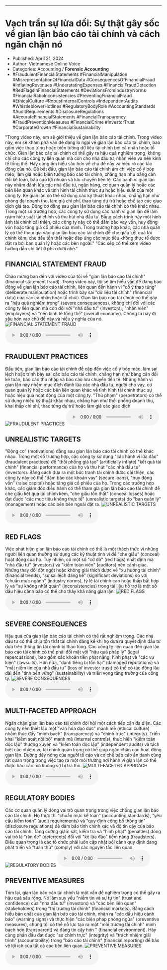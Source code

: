 
---

# Vạch trần sự lừa dối: Sự thật gây sốc về gian lận báo cáo tài chính và cách ngăn chặn nó

- Published: April 21, 2024
- Author: Vietnamese Online Voice
- Categories: Accounting / **Forensic Accounting**
- #FraudulentFinancialStatements #FinancialManipulation #MisrepresentationOfFinancialData #ConsequencesOfFinancialFraud #InflatingRevenues #UnderstatingExpenses #FinancialFraudDetection #RedFlagsInFinancialStatements #DeviationsFromIndustryNorms #FinancialRatioInconsistencies #PreventingFinancialFraud #EthicalCulture #RobustInternalControls #IndependentAudits #WhistleblowerHotlines #RegulatoryBodyRole #AccountingStandards #AuditRequirements #DisclosureRegulations #AccurateFinancialStatements #FinancialTransparency #FraudPreventionMeasures #FinancialCrime #InvestorTrust #CorporateGrowth #FinancialSustainability

"Trong video này, em sẽ giới thiệu về gian lận báo cáo tài chính. Trong video này, em sẽ khám phá vấn đề đáng lo ngại về gian lận báo cáo tài chính, bao gồm việc thao túng hoặc biến tướng dữ liệu tài chính bởi cá nhân hoặc tổ chức. Gian lận báo cáo tài chính có thể gây ra hậu quả nghiêm trọng, không chỉ cho các công ty liên quan mà còn cho nhà đầu tư, nhân viên và nền kinh tế tổng thể. Hãy cùng tìm hiểu sâu hơn về chủ đề này và hiểu rõ các tác động của nó. Để bắt đầu, gian lận báo cáo tài chính ám chỉ việc cố ý bóp méo, làm giả hoặc biến tướng báo cáo tài chính, chẳng hạn như bảng cân đối kế toán, báo cáo lợi nhuận và lưu chuyển tiền tệ. Các hành vi gian lận này nhằm đánh lừa các nhà đầu tư, ngân hàng, cơ quan quản lý hoặc các bên liên quan khác về tình hình tài chính thực sự hoặc hiệu suất của một công ty. Kẻ gian lận có thể sử dụng các kỹ thuật khác nhau, chẳng hạn như phóng đại doanh thu, làm giả chi phí, thao túng dự trữ hoặc chế tạo các giao dịch giả tạo. Động cơ đằng sau gian lận báo cáo tài chính có thể khác nhau. Trong một số trường hợp, các công ty sử dụng các hành vi gian lận để làm giảm hiệu suất tài chính và thu hút nhà đầu tư. Bằng cách trình bày một hình ảnh tài chính cải thiện, các công ty này có thể đảm bảo vay vốn, huy động vốn hoặc tăng giá cổ phiếu của mình. Trong trường hợp khác, các nhà quản lý có thể tham gia vào gian lận báo cáo tài chính để che giấu kết quả tài chính kém, che dấu tổn thất hoặc đáp ứng các mục tiêu không thực tế được đặt ra bởi ban quản lý hoặc các bên ngoài." "Các sếp có thể xem video hướng dẫn chi tiết ở phía dưới nhé."


## FINANCIAL STATEMENT FRAUD

Chào mừng bạn đến với video của tôi về "gian lận báo cáo tài chính" (financial statement fraud). Trong video này, tôi sẽ tìm hiểu vấn đề đáng báo động về gian lận báo cáo tài chính, liên quan đến hành vi "cố ý thao túng" (deliberate manipulation) hoặc trình bày sai "dữ liệu tài chính" (financial data) của các cá nhân hoặc tổ chức. Gian lận báo cáo tài chính có thể gây ra "hậu quả nghiêm trọng" (severe consequences), không chỉ đối với các công ty liên quan mà còn đối với "nhà đầu tư" (investors), "nhân viên" (employees) và "nền kinh tế tổng thể" (overall economy). Chúng ta hãy đi sâu hơn vào chủ đề này và hiểu ý nghĩa của nó.
![FINANCIAL STATEMENT FRAUD](https://http-archiver-apis-production-80.schnworks.com/storage/images/transitions/2024-04-21/transition--24329892264-Montserrat-Bold-1A237E.jpg)
<audio controls>
    <source src="https://http-archiver-apis-production-80.schnworks.com/storage/audio/file-14832816074.mp3" type="audio/mpeg">
</audio>



## FRAUDULENT PRACTICES

Đầu tiên, gian lận báo cáo tài chính đề cập đến việc cố ý bóp méo, làm sai lệch hoặc trình bày sai các báo cáo tài chính, chẳng hạn như bảng cân đối kế toán, báo cáo thu nhập và báo cáo lưu chuyển tiền tệ. Những hành vi gian lận này nhằm mục đích đánh lừa các nhà đầu tư, người cho vay, cơ quan quản lý hoặc các bên liên quan khác về tình hình tài chính thực sự hoặc hiệu quả hoạt động của một công ty. "Thủ phạm" (perpetrators) có thể sử dụng nhiều kỹ thuật khác nhau, chẳng hạn như thổi phồng doanh thu, khai thấp chi phí, thao túng dự trữ hoặc làm giả các giao dịch.
![FRAUDULENT PRACTICES](https://http-archiver-apis-production-80.schnworks.com/storage/images/transitions/2024-04-21/transition--30437529295-Montserrat-SemiBold-004895.jpg)
<audio controls>
    <source src="https://http-archiver-apis-production-80.schnworks.com/storage/audio/file-51364388486.mp3" type="audio/mpeg">
</audio>



## UNREALISTIC TARGETS

"Động cơ" (motivations) đằng sau gian lận báo cáo tài chính có thể khác nhau. Trong một số trường hợp, các công ty sử dụng "các hành vi lừa đảo" (fraudulent practices) để "thổi phồng giả tạo" (artificially inflate) "kết quả tài chính" (financial performance) của họ và thu hút "các nhà đầu tư" (investors). Bằng cách đưa ra một bức tranh tài chính được cải thiện, các công ty này có thể "đảm bảo các khoản vay" (secure loans), "huy động vốn" (raise capital) hoặc tăng giá cổ phiếu của họ. Trong các trường hợp khác, các giám đốc điều hành có thể tham gia gian lận báo cáo tài chính để che giấu kết quả tài chính kém, "che giấu tổn thất" (conceal losses) hoặc đạt được "các mục tiêu không thực tế" (unrealistic targets) do "ban quản lý" (management) hoặc các bên bên ngoài đặt ra.
![UNREALISTIC TARGETS](https://http-archiver-apis-production-80.schnworks.com/storage/images/transitions/2024-04-21/transition--1609381045-Montserrat-ExtraBold-673AB7.jpg)
<audio controls>
    <source src="https://http-archiver-apis-production-80.schnworks.com/storage/audio/file-37067198658.mp3" type="audio/mpeg">
</audio>



## RED FLAGS

Việc phát hiện gian lận báo cáo tài chính có thể là một thách thức vì những người liên quan thường sử dụng các kỹ thuật tinh vi để "che giấu" (conceal) hoạt động của họ. Tuy nhiên, có một số "cờ đỏ" (red flags) nhất định mà "nhà đầu tư" (investors) và "kiểm toán viên" (auditors) nên cảnh giác. Những thay đổi đột ngột hoặc không giải thích được về "xu hướng tài chính" (financial trends), "sự sai lệch đáng kể" (significant deviations) so với "chuẩn mực ngành" (industry norms), tỷ lệ tài chính cao hoặc thấp bất hợp lý và "sự không nhất quán" (inconsistencies) trong tài liệu hỗ trợ là một số dấu hiệu cảnh báo có thể cho thấy khả năng gian lận.
![RED FLAGS](https://http-archiver-apis-production-80.schnworks.com/storage/images/transitions/2024-04-21/transition-16721558256-Montserrat-Regular-004895.jpg)
<audio controls>
    <source src="https://http-archiver-apis-production-80.schnworks.com/storage/audio/file-8450545008.mp3" type="audio/mpeg">
</audio>



## SEVERE CONSEQUENCES

Hậu quả của gian lận báo cáo tài chính có thể rất nghiêm trọng. Các nhà đầu tư có thể chịu tổn thất tài chính đáng kể khi họ đưa ra quyết định đầu tư dựa trên thông tin tài chính bị thao túng. Các công ty liên quan đến gian lận báo cáo tài chính có thể phải đối mặt với "hậu quả pháp lý" (legal repercussions), bao gồm các khoản tiền phạt nặng, hình phạt và "các vụ kiện" (lawsuits). Hơn nữa, "danh tiếng bị tổn hại" (damaged reputations) và "mất niềm tin của nhà đầu tư" (loss of investor trust) có thể có tác động lâu dài đến "tính bền vững" (sustainability) và triển vọng tăng trưởng của công ty.
![SEVERE CONSEQUENCES](https://http-archiver-apis-production-80.schnworks.com/storage/images/transitions/2024-04-21/transition-8855340829-Montserrat-ExtraBold-303F9F.jpg)
<audio controls>
    <source src="https://http-archiver-apis-production-80.schnworks.com/storage/audio/file-9283168050.mp3" type="audio/mpeg">
</audio>



## MULTI-FACETED APPROACH

Ngăn chặn gian lận báo cáo tài chính đòi hỏi một cách tiếp cận đa diện. Các công ty nên thiết lập một "văn hóa đạo đức" mạnh mẽ (ethical culture) nhằm thúc đẩy "minh bạch" (transparency) và "chính trực" (integrity). Triển khai "kiểm soát nội bộ" mạnh mẽ (internal controls), thực hiện "kiểm toán độc lập" thường xuyên và "kiểm toán độc lập" (independent audits) và tách biệt các nhiệm vụ tài chính quan trọng có thể giúp ngăn chặn các hoạt động gian lận. Đường dây nóng của người tố cáo và cơ chế báo cáo ẩn danh cũng rất quan trọng trong việc tạo ra một môi trường nơi hành vi gian lận có thể được báo cáo mà không sợ bị trả thù.
![MULTI-FACETED APPROACH](https://http-archiver-apis-production-80.schnworks.com/storage/images/transitions/2024-04-21/transition-39822121325-Montserrat-Thin-7B1FA2.jpg)
<audio controls>
    <source src="https://http-archiver-apis-production-80.schnworks.com/storage/audio/file-28004624554.mp3" type="audio/mpeg">
</audio>



## REGULATORY BODIES

Các cơ quan quản lý đóng vai trò quan trọng trong việc chống gian lận báo cáo tài chính. Họ thực thi "chuẩn mực kế toán" (accounting standards), "yêu cầu kiểm toán" (audit requirements) và "quy định công bố thông tin" (disclosure regulations) để đảm bảo tính chính xác và độ tin cậy của báo cáo tài chính. Tăng cường giám sát, kiểm tra và "hình phạt" (penalties) đóng vai trò là "răn đe" (deterrents) đối với "kẻ lừa đảo" tiềm năng (fraudsters). Điều quan trọng là các tổ chức phải luôn cập nhật bối cảnh quy định đang phát triển và "tuân thủ" (comply) với các nguyên tắc liên quan.
![REGULATORY BODIES](https://http-archiver-apis-production-80.schnworks.com/storage/images/transitions/2024-04-21/transition--6310440884-Montserrat-Thin-880E4F.jpg)
<audio controls>
    <source src="https://http-archiver-apis-production-80.schnworks.com/storage/audio/file-10872701531.mp3" type="audio/mpeg">
</audio>



## PREVENTIVE MEASURES

Tóm lại, gian lận báo cáo tài chính là một vấn đề nghiêm trọng có thể gây ra hậu quả sâu rộng. Nó làm suy yếu "niềm tin và sự tự tin" (trust and confidence) của "nhà đầu tư" (investors) và "các bên liên quan" (stakeholders) trong "thị trường tài chính" (financial markets). Bằng cách hiểu bản chất của gian lận báo cáo tài chính, nhận ra "các dấu hiệu cảnh báo" (warning signs) và thực hiện "các biện pháp phòng ngừa" (preventive measures), chúng tôi có thể nỗ lực tạo ra một "môi trường tài chính" minh bạch hơn (transparent) và đáng tin cậy hơn " (financial environment). Hãy cùng phấn đấu đạt được "sự chính trực" (integrity) và "trách nhiệm giải trình" (accountability) trong "báo cáo tài chính" (financial reporting) để bảo vệ lợi ích của tất cả các bên liên quan.
![PREVENTIVE MEASURES](https://http-archiver-apis-production-80.schnworks.com/storage/images/transitions/2024-04-21/transition--78090687-Montserrat-Thin-303F9F.jpg)
<audio controls>
    <source src="https://http-archiver-apis-production-80.schnworks.com/storage/audio/file-6189789626.mp3" type="audio/mpeg">
</audio>

